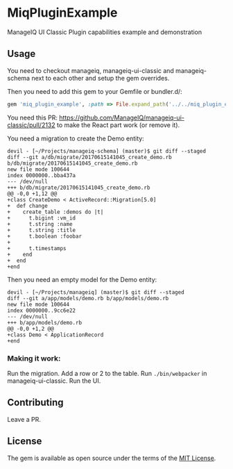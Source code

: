 # MiqPluginExample
ManageIQ UI Classic Plugin capabilities example and demonstration

## Usage

You need to checkout manageiq, manageiq-ui-classic and manageiq-schema next to each other and setup the gem overrides.

Then you need to add this gem to your Gemfile or bundler.d/:

```ruby
gem 'miq_plugin_example', :path => File.expand_path('../../miq_plugin_example/', __dir__)
```

You need this PR: https://github.com/ManageIQ/manageiq-ui-classic/pull/2132 to make the React part work (or remove it).

You need a migration to create the Demo entity:
```
devil - [~/Projects/manageiq-schema] (master)$ git diff --staged
diff --git a/db/migrate/20170615141045_create_demo.rb b/db/migrate/20170615141045_create_demo.rb
new file mode 100644
index 0000000..bba437a
--- /dev/null
+++ b/db/migrate/20170615141045_create_demo.rb
@@ -0,0 +1,12 @@
+class CreateDemo < ActiveRecord::Migration[5.0]
+  def change
+    create_table :demos do |t|
+      t.bigint :vm_id
+      t.string :name
+      t.string :title
+      t.boolean :foobar
+
+      t.timestamps
+    end
+  end
+end
```

Then you need an empty model for the Demo entity:
```
devil - [~/Projects/manageiq] (master)$ git diff --staged
diff --git a/app/models/demo.rb b/app/models/demo.rb
new file mode 100644
index 0000000..9cc6e22
--- /dev/null
+++ b/app/models/demo.rb
@@ -0,0 +1,2 @@
+class Demo < ApplicationRecord
+end

```

### Making it work:

Run the migration. Add a row or 2 to the table. Run `./bin/webpacker` in manageiq-ui-classic. Run the UI.


## Contributing
Leave a PR.

## License
The gem is available as open source under the terms of the [MIT License](http://opensource.org/licenses/MIT).
